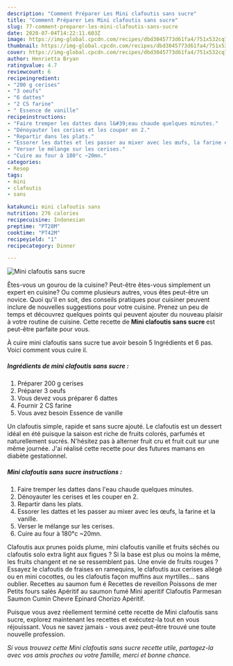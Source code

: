 ```yaml
---
description: "Comment Préparer Les Mini clafoutis sans sucre"
title: "Comment Préparer Les Mini clafoutis sans sucre"
slug: 77-comment-preparer-les-mini-clafoutis-sans-sucre
date: 2020-07-04T14:22:11.603Z
image: https://img-global.cpcdn.com/recipes/dbd3045773d61fa4/751x532cq70/mini-clafoutis-sans-sucre-photo-principale-de-la-recette.jpg
thumbnail: https://img-global.cpcdn.com/recipes/dbd3045773d61fa4/751x532cq70/mini-clafoutis-sans-sucre-photo-principale-de-la-recette.jpg
cover: https://img-global.cpcdn.com/recipes/dbd3045773d61fa4/751x532cq70/mini-clafoutis-sans-sucre-photo-principale-de-la-recette.jpg
author: Henrietta Bryan
ratingvalue: 4.7
reviewcount: 6
recipeingredient:
- "200 g cerises"
- "3 oeufs"
- "6 dattes"
- "2 CS farine"
- " Essence de vanille"
recipeinstructions:
- "Faire tremper les dattes dans l&#39;eau chaude quelques minutes."
- "Dénoyauter les cerises et les couper en 2."
- "Repartir dans les plats."
- "Essorer les dattes et les passer au mixer avec les œufs, la farine et la vanille."
- "Verser le mélange sur les cerises."
- "Cuire au four à 180°c ~20mn."
categories:
- Resep
tags:
- mini
- clafoutis
- sans

katakunci: mini clafoutis sans 
nutrition: 276 calories
recipecuisine: Indonesian
preptime: "PT28M"
cooktime: "PT42M"
recipeyield: "1"
recipecategory: Dinner

---
```



![Mini clafoutis sans sucre](https://img-global.cpcdn.com/recipes/dbd3045773d61fa4/751x532cq70/mini-clafoutis-sans-sucre-photo-principale-de-la-recette.jpg)

Êtes-vous un gourou de la cuisine? Peut-être êtes-vous simplement un expert en cuisine? Ou comme plusieurs autres, vous êtes peut-être un novice. Quoi qu'il en soit, des conseils pratiques pour cuisiner peuvent inclure de nouvelles suggestions pour votre cuisine. Prenez un peu de temps et découvrez quelques points qui peuvent ajouter du nouveau plaisir à votre routine de cuisine. Cette recette de <strong> Mini clafoutis sans sucre </strong> est peut-être parfaite pour vous.

<!--inarticleads1-->

À cuire mini clafoutis sans sucre tue avoir besoin 5 Ingrédients et 6 pas. Voici comment vous cuire il.

##### Ingrédients de mini clafoutis sans sucre :

1. Préparer 200 g cerises
1. Préparer 3 oeufs
1. Vous devez vous préparer 6 dattes
1. Fournir 2 CS farine
1. Vous avez besoin  Essence de vanille


Un clafoutis simple, rapide et sans sucre ajouté. Le clafoutis est un dessert idéal en été puisque la saison est riche de fruits colorés, parfumés et naturellement sucrés. N&#39;hésitez pas à alterner fruit cru et fruit cuit sur une même journée. J&#39;ai réalisé cette recette pour des futures mamans en diabète gestationnel. 

<!--inarticleads2-->

##### Mini clafoutis sans sucre instructions :

1. Faire tremper les dattes dans l&#39;eau chaude quelques minutes.
1. Dénoyauter les cerises et les couper en 2.
1. Repartir dans les plats.
1. Essorer les dattes et les passer au mixer avec les œufs, la farine et la vanille.
1. Verser le mélange sur les cerises.
1. Cuire au four à 180°c ~20mn.


Clafoutis aux prunes poids plume, mini clafoutis vanille et fruits séchés ou clafoutis solo extra light aux figues ? Si la base est plus ou moins la même, les fruits changent et ne se ressemblent pas. Une envie de fruits rouges ? Essayez le clafoutis de fraises en ramequins, le clafoutis aux cerises allégé ou en mini cocottes, ou les clafoutis façon muffins aux myrtilles… sans oublier. Recettes au saumon fum é Recettes de reveillon Poissons de mer Petits fours salés Apéritif au saumon fumé Mini aperitif Clafoutis Parmesan Saumon Cumin Chevre Epinard Chorizo Apéritif. 

<!--inarticleads1-->

<p>
Puisque vous avez réellement terminé cette recette de Mini clafoutis sans sucre, explorez maintenant les recettes et exécutez-la tout en vous réjouissant. Vous ne savez jamais - vous avez peut-être trouvé une toute nouvelle profession.
</p>

<p>
<i>Si vous trouvez cette Mini clafoutis sans sucre recette utile, partagez-la avec vos amis proches ou votre famille, merci et bonne chance.</i>
</p>
